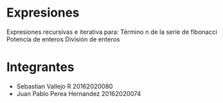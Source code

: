 # Expresiones
Expresiones recursivas e iterativa para:
Término n de la serie de fibonacci
Potencia de enteros
División de enteros
# Integrantes
  - Sebastian Vallejo R 20162020080
  - Juan Pablo Perea Hernandez 20162020074
